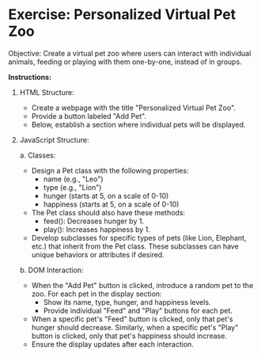 # Exercise: Personalized Virtual Pet Zoo

Objective:
Create a virtual pet zoo where users can interact with individual animals, feeding or playing with them one-by-one, instead of in groups.

**Instructions:**

1. HTML Structure:
    - Create a webpage with the title "Personalized Virtual Pet Zoo".
    - Provide a button labeled "Add Pet".
    - Below, establish a section where individual pets will be displayed.

2. JavaScript Structure:

    a. Classes:
    - Design a Pet class with the following properties:
        - name (e.g., "Leo")
        - type (e.g., "Lion")
        - hunger (starts at 5, on a scale of 0-10)
        - happiness (starts at 5, on a scale of 0-10)
    - The Pet class should also have these methods:
        - feed(): Decreases hunger by 1.
        - play(): Increases happiness by 1.
    - Develop subclasses for specific types of pets (like Lion, Elephant, etc.) that inherit from the Pet class. These subclasses can have unique behaviors or attributes if desired.

    b. DOM Interaction:
    - When the "Add Pet" button is clicked, introduce a random pet to the zoo. For each pet in the display section:
        - Show its name, type, hunger, and happiness levels.
        - Provide individual "Feed" and "Play" buttons for each pet.
    - When a specific pet's "Feed" button is clicked, only that pet's hunger should decrease.
    Similarly, when a specific pet's "Play" button is clicked, only that pet's happiness should increase.
    - Ensure the display updates after each interaction.